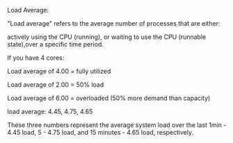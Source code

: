 Load Average:

"Load average" refers to the average number of processes that are either:

actively using the CPU (running), or waiting to use the CPU (runnable state),over a specific time period.

If you have 4 cores:

Load average of 4.00 = fully utilized

Load average of 2.00 = 50% load

Load average of 6.00 = overloaded (50% more demand than capacity)

load average: 4.45, 4.75, 4.65

These three numbers represent the average system load over the last 1min - 4.45 load, 5 - 4.75 load, and 15 minutes - 4.65 load, respectively.
 






